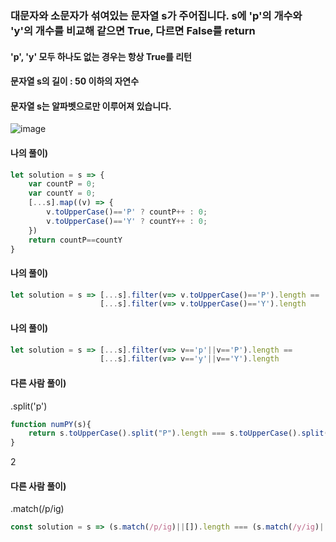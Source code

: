 ### 대문자와 소문자가 섞여있는 문자열 s가 주어집니다. s에 'p'의 개수와 'y'의 개수를 비교해 같으면 True, 다르면 False를 return
#### 'p', 'y' 모두 하나도 없는 경우는 항상 True를 리턴
#### 문자열 s의 길이 : 50 이하의 자연수
#### 문자열 s는 알파벳으로만 이루어져 있습니다.
![image](https://user-images.githubusercontent.com/87289383/130354661-9d071f23-dbf4-4450-90f6-67c150411033.png)

#### 나의 풀이)
```javascript
let solution = s => {
    var countP = 0;
    var countY = 0;
    [...s].map((v) => {
        v.toUpperCase()=='P' ? countP++ : 0;
        v.toUpperCase()=='Y' ? countY++ : 0;
    })
    return countP==countY
}
```

#### 나의 풀이)
```javascript
let solution = s => [...s].filter(v=> v.toUpperCase()=='P').length ==
                    [...s].filter(v=> v.toUpperCase()=='Y').length
```

#### 나의 풀이)
```javascript
let solution = s => [...s].filter(v=> v=='p'||v=='P').length ==
                    [...s].filter(v=> v=='y'||v=='Y').length
```

#### 다른 사람 풀이)
.split('p')
```javascript
function numPY(s){
    return s.toUpperCase().split("P").length === s.toUpperCase().split("Y").length;
}
```
2
#### 다른 사람 풀이)
.match(/p/ig)
```javascript
const solution = s => (s.match(/p/ig)||[]).length === (s.match(/y/ig)||[]).length;
```
